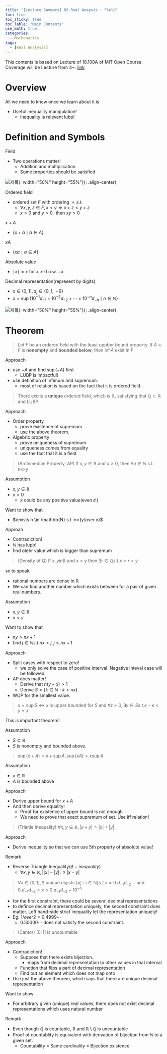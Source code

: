 ```yaml
---
title: "[Lecture Summary] 02 Real Anaysis : Field"
toc: true
toc_sticky: true
toc_lable: "Main Contents"
use_math: true
categories:
  - Mathematics
tags:
  - [Real Analysis]
---
```


This contents is based on Lecture of 18.100A of MIT Open Course. Coverage will be Lecture from 4~. [link](https://ocw.mit.edu/courses/18-100a-real-analysis-fall-2020/video_galleries/video-lectures/)

# Overview

All we need to know once we learn about it is
- Useful inequality manipulation!
  - inequality is relevent lubp!


# Definition and Symbols

Field
- Two operations matter!
  - Addition and multiplication
  - Some properties should be satisfied

![제목](/assets/images/real_analysis/1-0.PNG){: width="50%" height="55%"}{: .align-center}

Ordered field
- ordered set $F$ with ordering $< s.t.$ 
  - $\forall x,y,z\in F, x<y \Rightarrow x+z<y+z$
  - $x>0 \mbox{ and } y>0 , \mbox{ then } xy>0$

$x+A$
- $\lbrace x+a \mid a\in A\rbrace$

$xA$
- $\lbrace xa \mid a\in A\rbrace$

Absolute value
- $\mid x\mid = x$ for $x\ge 0$ o.w. $-x$

Decimal representation(represent by digits)
- $x\in (0,1], d_{j} \in \lbrace 0,1,\cdots 9\rbrace$
- $x = \sup \lbrace 10^{-1}d_{-1}+10^{-2}d_{-2} + \cdots + 10^{-n}d_{-n} \mid n\in \mathbb{N}\rbrace$

![제목](/assets/images/real_analysis/2-0.PNG){: width="50%" height="55%"}{: .align-center}

# Theorem

> Let $F$ be an ordered field with the least uppber bound property. If $A \subset F$ is **nonempty** and **bounded below**, then $\inf A$ exist in $F$

Approach
- use $-A$ and find $\sup(-A)$ first
  - LUBP is impactful! 
- use definition of infimum and supremum.
  - most of relation is based on the fact that it is ordered field.

> There exists a **unique** ordered field, which is $\mathbb{R}$, satisfying that $\mathbb{Q} \subset \mathbb{R}$ and LUBP.

Approach
- Order property
  - prove existence of supremum
  - use the above theorem.
- Algebric property
  - prove uniqueness of supremum
  - uniqueness comes from equality
  - use the fact that it is a field


> (Archimedian Property, AP) If $x,y\in \mathbb{R}$ and $x>0$, then $\exists n\in \mathbb{N}$ s.t. nx>y

Assumption
- $x,y\in \mathbb{R}$
- $x>0$
  - $x$ could be any positive value(even $\epsilon$!)

Want to show that
- $\exists n \in \mathbb{N} s.t. n>{y\over x}$

Approah
- Contradiction!
- $\mathbb{N}$ has lupb!
- find otehr value which is bigger than supremum

> (Density of Q) If $x,y in \mathbb{R}$ and $x<y$ then $\exists r\in \mathbb{Q} s.t. x<r<y$

so to speak,
- rational numbers are dense in $\mathbb{R}$
- We can find another number which exists between for a pair of given real numbers.

Assumption
- $x,y \in \mathbb{R}$
- $x<y$

Want to show that
- $ny>nx+1$
- find $j\in \mathbb{N} s.t. nx<j, j\le nx+1$

Approach
- Split cases with respect to zero!
  - we only solve the case of positive interval. Negative inteval case will be followed.
- AP does matter!
  - Derive that $n(y-x)>1$
  - Derive $S=\lbrace k\in \mathbb{N}:k>nx \rbrace$
- WOP for the smallest value.


> $x = \sup S \iff x$ is upper bounded for $S$ and $\forall \epsilon >0, \exists y \in S s.t. x-e<y\le x$

This is important theorem!

Assumption
- $S \subset \mathbb{R}$
- $S$ is nonempty and bounded above.

> $\sup(x+A)=s+\sup A, \sup(xA)=x\sup A$ 

Assumption
- $x\in\mathbb{R}$
- $A$ is bounded above

Approach
- Derive upper bound for $x+A$
- And then derive equality!
  - Proof for existence of upper bound is not enough
  - We need to prove that exact supremum of set. Use iff relation!


> (Trianle Inequality) $\forall x,y \in \mathbb{R}, \left| x+y\right| \le \left| x\right|+\left| y\right|$

Approach
- Derive inequality so that we can use 5th property of absolute value!

Remark
- Reverse Triangle Inequality($\Delta-inequality$)
  - $\forall x,y \in \mathbb{R}, \left| \left| x\right|  - \left| y\right|\right| \le \left| x-y\right|$


> $\forall x \in (0,1], \exists \mbox{ unique digists } \lbrace d_j : i\in \mathbb{N} \rbrace s.t. x=0.d_{-1}d_{-2}\cdots \mbox{ and } 0.d_{-1}d_{-2} < x \le 0.d_{-1}d_{-2}+10^{-n}$ 
- for the first constraint, there could be several decimal representations 
- to defince decimal representation uniquely, the second constraint does matter. Left hand-side strict inequality let the representation uniquely! 
- Eg. ${1/over 2} = 0.4999\cdots$
  - $0.50000\cdots$ does not satisfy the second constraint.

> (Cantor) $(0,1]$ is uncountable

Approach
- Contradiction!
  - Suppose that there exists bijection.
    - maps from decimal representation to other values in that interval
  - Function that flips a part of decimal representation
  - Find out an element which does not map onto
- Use just the above theorem, which says that there are unique decimal representation

Want to show
- For arbitrary given (unique) real values, there does not exist decimal representations which uses natural number


Remark
- Even though $\mathbb{Q}$ is countable, $\mathbb{R}$ and $\mathbb{R} \setminus \mathbb{Q}$ is uncountable
- Proof of countablity is equivalent with derivation of bijection from $\mathbb{N}$ to a given set. 
  - Countability = Same cardinality = Bijection existence